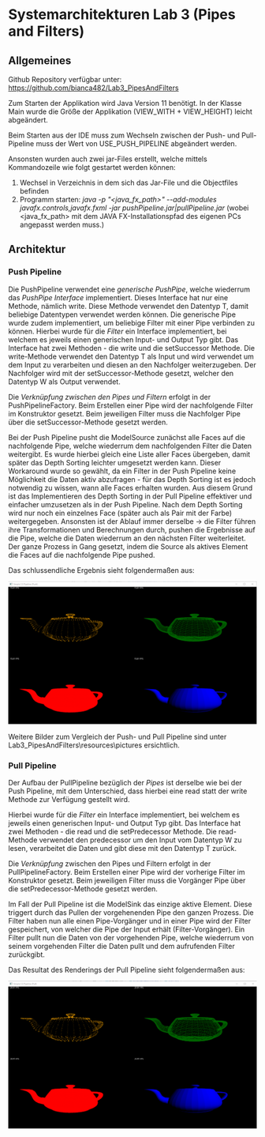 # Systemarchitekturen Lab 3 (Pipes and Filters)

## Allgemeines
Github Repository verfügbar unter: https://github.com/bianca482/Lab3_PipesAndFilters

Zum Starten der Applikation wird Java Version 11 benötigt.
In der Klasse Main wurde die Größe der Applikation (VIEW_WITH + VIEW_HEIGHT) leicht abgeändert.

Beim Starten aus der IDE muss zum Wechseln zwischen der Push- und Pull-Pipeline muss der Wert von USE_PUSH_PIPELINE abgeändert werden.

Ansonsten wurden auch zwei jar-Files erstellt, welche mittels Kommandozeile wie folgt gestartet werden können:
1. Wechsel in Verzeichnis in dem sich das Jar-File und die Objectfiles befinden
2. Programm starten: *java -p  "<java_fx_path>" --add-modules javafx.controls,javafx.fxml -jar pushPipeline.jar|pullPipeline.jar* (wobei <java_fx_path> mit dem JAVA FX-Installationspfad des eigenen PCs angepasst werden muss.)

## Architektur

### Push Pipeline
Die PushPipeline verwendet eine *generische PushPipe*, welche wiederrum das *PushPipe Interface* implementiert.
Dieses Interface hat nur eine Methode, nämlich write. Diese Methode verwendet den Datentyp T, damit beliebige
Datentypen verwendet werden können. Die generische Pipe wurde zudem implementiert, um beliebige Filter mit einer Pipe verbinden zu können.
Hierbei wurde für die *Filter* ein Interface implementiert, bei welchem es jeweils einen generischen Input- und Output Typ gibt.
Das Interface hat zwei Methoden - die write und die setSuccessor Methode.
Die write-Methode verwendet den Datentyp T als Input und wird verwendet um dem Input zu verarbeiten und diesen an den Nachfolger weiterzugeben. Der Nachfolger wird mit der setSuccessor-Methode gesetzt, welcher den Datentyp W als Output verwendet.

Die *Verknüpfung zwischen den Pipes und Filtern* erfolgt in der PushPipelineFactory.
Beim Erstellen einer Pipe wird der nachfolgende Filter im Konstruktor gesetzt.
Beim jeweiligen Filter muss die Nachfolger Pipe über die setSuccessor-Methode gesetzt werden.

Bei der Push Pipeline pusht die ModelSource zunächst alle Faces auf die nachfolgende Pipe, welche
wiederrum dem nachfolgenden Filter die Daten weitergibt. Es wurde hierbei gleich eine Liste aller
Faces übergeben, damit später das Depth Sorting leichter umgesetzt werden kann. Dieser Workaround wurde so gewählt, da ein Filter in der Push Pipeline keine Möglichkeit die Daten aktiv abzufragen - für das Depth Sorting ist es jedoch notwendig zu wissen, wann alle Faces erhalten wurden. Aus diesem Grund ist das Implementieren des Depth Sorting in der Pull Pipeline effektiver und einfacher umzusetzen als in der Push Pipeline. 
Nach dem Depth Sorting wird nur noch ein einzelnes Face (später auch als Pair mit der Farbe) weitergegeben.
Ansonsten ist der Ablauf immer derselbe -> die Filter führen ihre Transformationen und Berechnungen
durch, pushen die Ergebnisse auf die Pipe, welche die Daten wiederrum an den nächsten Filter weiterleitet.
Der ganze Prozess in Gang gesetzt, indem die Source als aktives Element die Faces auf die 
nachfolgende Pipe pushed.

Das schlussendliche Ergebnis sieht folgendermaßen aus:

<img src="resources/pictures/PushPipeline_left.png" alt="Push Pipeline" />

Weitere Bilder zum Vergleich der Push- und Pull Pipeline sind unter Lab3_PipesAndFilters\resources\pictures ersichtlich.

### Pull Pipeline
Der Aufbau der PullPipeline bezüglich der *Pipes* ist derselbe wie bei der Push Pipeline, mit dem Unterschied, dass
hierbei eine read statt der write Methode zur Verfügung gestellt wird.

Hierbei wurde für die *Filter* ein Interface implementiert, bei welchem es jeweils einen generischen Input- und Output Typ gibt.
Das Interface hat zwei Methoden - die read und die setPredecessor Methode.
Die read-Methode verwendet den predecessor um den Input vom Datentyp W zu lesen, verarbeitet die Daten und gibt diese mit den Datentyp T zurück. 

Die *Verknüpfung* zwischen den Pipes und Filtern erfolgt in der PullPipelineFactory.
Beim Erstellen einer Pipe wird der vorherige Filter im Konstruktor gesetzt.
Beim jeweiligen Filter muss die Vorgänger Pipe über die setPredecessor-Methode gesetzt werden.

Im Fall der Pull Pipeline ist die ModelSink das einzige aktive Element. Diese triggert durch
das Pullen der vorgehenenden Pipe den ganzen Prozess. 
Die Filter haben nun alle einen Pipe-Vorgänger und in einer Pipe wird der Filter gespeichert, 
von welcher die Pipe der Input erhält (Filter-Vorgänger). Ein Filter pullt nun die Daten von der vorgehenden
Pipe, welche wiederrum von seinem vorgehenden Filter die Daten pullt und dem aufrufenden Filter zurückgibt. 

Das Resultat des Renderings der Pull Pipeline sieht folgendermaßen aus:

<img src="resources/pictures/PullPipeline_left.png" alt="Pull Pipeline" />
